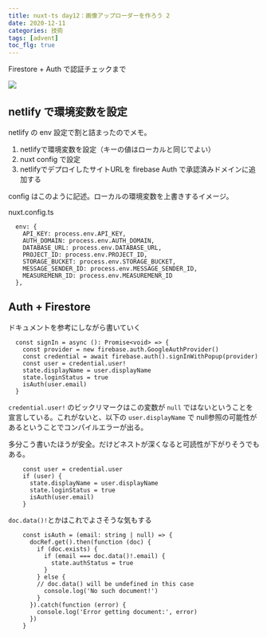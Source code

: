 ```yaml
---
title: nuxt-ts day12：画像アップローダーを作ろう 2
date: 2020-12-11
categories: 技術
tags: [advent]
toc_flg: true
---
```


Firestore + Auth で認証チェックまで

![](https://firebasestorage.googleapis.com/v0/b/hukurouo.appspot.com/o/image%2Frapture_20201212002521.png?alt=media&token=2bbc9384-f433-4fc0-a8f1-72941554c8dd)

## netlify で環境変数を設定

netlify の env 設定で割と詰まったのでメモ。

1. netlifyで環境変数を設定（キーの値はローカルと同じでよい）
2. nuxt config で設定
3. netlifyでデプロイしたサイトURLを firebase Auth で承認済みドメインに追加する

config はこのように記述。ローカルの環境変数を上書きするイメージ。

nuxt.config.ts
~~~ts{}[]
  env: {
    API_KEY: process.env.API_KEY,
    AUTH_DOMAIN: process.env.AUTH_DOMAIN,
    DATABASE_URL: process.env.DATABASE_URL,
    PROJECT_ID: process.env.PROJECT_ID,
    STORAGE_BUCKET: process.env.STORAGE_BUCKET,
    MESSAGE_SENDER_ID: process.env.MESSAGE_SENDER_ID,
    MEASUREMENR_ID: process.env.MEASUREMENR_ID
  },
~~~

## Auth + Firestore

ドキュメントを参考にしながら書いていく

~~~ts{}[]
  const signIn = async (): Promise<void> => {
    const provider = new firebase.auth.GoogleAuthProvider()
    const credential = await firebase.auth().signInWithPopup(provider)
    const user = credential.user!
    state.displayName = user.displayName
    state.loginStatus = true
    isAuth(user.email)
  }
~~~

`credential.user!` のビックリマークはこの変数が `null` ではないということを宣言している。これがないと、以下の `user.displayName` で null参照の可能性があるということでコンパイルエラーが出る。

多分こう書いたほうが安全。だけどネストが深くなると可読性が下がりそうでもある。

~~~ts{}[]
    const user = credential.user
    if (user) {
      state.displayName = user.displayName
      state.loginStatus = true
      isAuth(user.email)
    }
~~~

`doc.data()!`とかはこれでよさそうな気もする

~~~ts{}[]
    const isAuth = (email: string | null) => {
      docRef.get().then(function (doc) {
        if (doc.exists) {
          if (email === doc.data()!.email) {
            state.authStatus = true
          }
        } else {
        // doc.data() will be undefined in this case
          console.log('No such document!')
        }
      }).catch(function (error) {
        console.log('Error getting document:', error)
      })
    }
~~~
